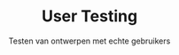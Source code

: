 ---
layout: tags.njk
title: User Testing
subtitle: Testen van ontwerpen met echte gebruikers
headerImage: /images/showcases.jpg
tag: "User Testing"
permalink: /tags/user-testing/
---